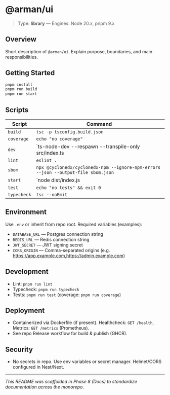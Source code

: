 # @arman/ui

> Type: **library** — Engines: Node 20.x, pnpm 9.x

## Overview
Short description of `@arman/ui`. Explain purpose, boundaries, and main responsibilities.

## Getting Started
```bash
pnpm install
pnpm run build
pnpm run start
```

## Scripts
| Script | Command |
|---|---|
| `build` | `tsc -p tsconfig.build.json` |
| `coverage` | `echo "no coverage"` |
| `dev` | `ts-node-dev --respawn --transpile-only src/index.ts || node dist/index.js` |
| `lint` | `eslint .` |
| `sbom` | `npx @cyclonedx/cyclonedx-npm --ignore-npm-errors --json --output-file sbom.json` |
| `start` | `node dist/index.js || node dist/server.js || node dist/main.js` |
| `test` | `echo "no tests" && exit 0` |
| `typecheck` | `tsc --noEmit` |

## Environment
Use `.env` or inherit from repo root. Required variables (examples):
- `DATABASE_URL` — Postgres connection string
- `REDIS_URL` — Redis connection string
- `JWT_SECRET` — JWT signing secret
- `CORS_ORIGIN` — Comma-separated origins (e.g. https://app.example.com,https://admin.example.com)

## Development
- Lint: `pnpm run lint`
- Typecheck: `pnpm run typecheck`
- Tests: `pnpm run test` (coverage: `pnpm run coverage`)

## Deployment
- Containerized via Dockerfile (if present). Healthcheck: `GET /health`, Metrics: `GET /metrics` (Prometheus).
- See repo Release workflow for build & publish (GHCR).

## Security
- No secrets in repo. Use env variables or secret manager. Helmet/CORS configured in Nest/Next.

---
_This README was scaffolded in Phase 8 (Docs) to standardize documentation across the monorepo._
